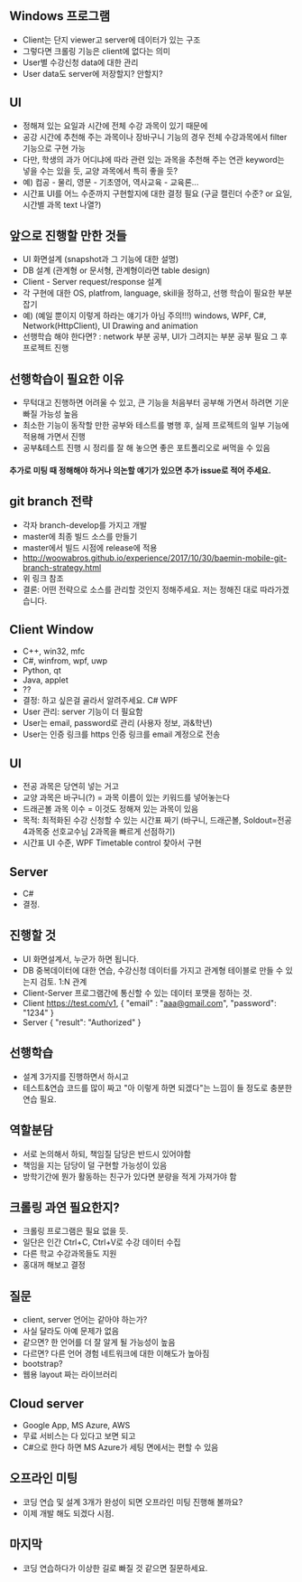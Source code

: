 ## Windows 프로그램
* Client는 단지 viewer고 server에 데이터가 있는 구조
* 그렇다면 크롤링 기능은 client에 없다는 의미
* User별 수강신청 data에 대한 관리
* User data도 server에 저장할지? 안할지?

## UI
* 정해져 있는 요일과 시간에 전체 수강 과목이 있기 때문에
* 공강 시간에 추천해 주는 과목이나 장바구니 기능의 경우 전체 수강과목에서 filter 기능으로 구현 가능
* 다만, 학생의 과가 어디냐에 따라 관련 있는 과목을 추천해 주는 연관 keyword는 넣을 수는 있을 듯, 교양 과목에서 특히 좋을 듯?
* 예) 컴공 - 물리, 영문 - 기초영어, 역사교육 - 교육론...
* 시간표 UI를 어느 수준까지 구현할지에 대한 결정 필요 (구글 캘린더 수준? or 요일,시간별 과목 text 나열?)

## 앞으로 진행할 만한 것들
* UI 화면설계 (snapshot과 그 기능에 대한 설명)
* DB 설계 (관계형 or 문서형, 관계형이라면 table design)
* Client - Server request/response 설계
* 각 구현에 대한 OS, platfrom, language, skill을 정하고, 선행 학습이 필요한 부분 잡기
* 예) (예일 뿐이지 이렇게 하라는 얘기가 아님 주의!!!) windows, WPF, C#, Network(HttpClient), UI Drawing and animation
* 선행학습 해야 한다면? : network 부분 공부, UI가 그려지는 부분 공부 필요 그 후 프로젝트 진행

## 선행학습이 필요한 이유
* 무턱대고 진행하면 어려울 수 있고, 큰 기능을 처음부터 공부해 가면서 하려면 기운 빠질 가능성 높음
* 최소한 기능이 동작할 만한 공부와 테스트를 병행 후, 실제 프로젝트의 일부 기능에 적용해 가면서 진행
* 공부&테스트 진행 시 정리를 잘 해 놓으면 좋은 포트폴리오로 써먹을 수 있음

#### 추가로 미팅 때 정해해야 하거나 의논할 얘기가 있으면 추가 issue로 적어 주세요.

</hr>

## git branch 전략
* 각자 branch-develop를 가지고 개발
* master에 최종 빌드 소스를 만들기
* master에서 빌드 시점에 release에 적용
* http://woowabros.github.io/experience/2017/10/30/baemin-mobile-git-branch-strategy.html
* 위 링크 참조
* 결론: 어떤 전략으로 소스를 관리할 것인지 정해주세요. 저는 정해진 대로 따라가겠습니다.

## Client Window
* C++, win32, mfc
* C#, winfrom, wpf, uwp
* Python, qt
* Java, applet
* ??
* 결정: 하고 싶은걸 골라서 알려주세요. C# WPF
* User 관리: server 기능이 더 필요함
* User는 email, password로 관리 (사용자 정보, 과&학년)
* User는 인증 링크를 https 인증 링크를 email 계정으로 전송

## UI
* 전공 과목은 당연히 넣는 거고
* 교양 과목은 바구니(?) = 과목 이름이 있는 키워드를 넣어놓는다
* 드래곤볼 과목 이수 = 이것도 정해져 있는 과목이 있음
* 목적: 최적화된 수강 신청할 수 있는 시간표 짜기 (바구니, 드래곤볼, Soldout=전공4과목중 선호교수님 2과목을 빠르게 선점하기)
* 시간표 UI 수준, WPF Timetable control 찾아서 구현

## Server
* C#
* 결정.

## 진행할 것
* UI 화면설계서, 누군가 하면 됩니다.
* DB 중복데이터에 대한 연습, 수강신청 데이터를 가지고 관계형 테이블로 만들 수 있는지 검토. 1:N 관계
* Client-Server 프로그램간에 통신할 수 있는 데이터 포맷을 정하는 것.
* Client https://test.com/v1, { "email" : "aaa@gmail.com", "password": "1234" }
* Server { "result": "Authorized" }

## 선행학습
* 설계 3가지를 진행하면서 하시고
* 테스트&연습 코드를 많이 짜고 "아 이렇게 하면 되겠다"는 느낌이 들 정도로 충분한 연습 필요.

## 역할분담
* 서로 논의해서 하되, 책임질 담당은 반드시 있어야함
* 책임을 지는 담당이 덜 구현할 가능성이 있음
* 방학기간에 뭔가 활동하는 친구가 있다면 분량을 적게 가져가야 함

## 크롤링 과연 필요한지?
* 크롤링 프로그램은 필요 없을 듯.
* 일단은 인간 Ctrl+C, Ctrl+V로 수강 데이터 수집
* 다른 학교 수강과목들도 지원
* 홍대꺼 해보고 결정

## 질문
* client, server 언어는 같아야 하는가?
* 사실 달라도 아예 문제가 없음
* 같으면? 한 언어를 더 잘 알게 될 가능성이 높음
* 다르면? 다른 언어 경험 네트워크에 대한 이해도가 높아짐
* bootstrap?
* 웹용 layout 짜는 라이브러리

## Cloud server
* Google App, MS Azure, AWS
* 무료 서비스는 다 있다고 보면 되고
* C#으로 한다 하면 MS Azure가 세팅 면에서는 편할 수 있음

## 오프라인 미팅
* 코딩 연습 및 설계 3개가 완성이 되면 오프라인 미팅 진행해 볼까요?
* 이제 개발 해도 되겠다 시점.

## 마지막
* 코딩 연습하다가 이상한 길로 빠질 것 같으면 질문하세요.
